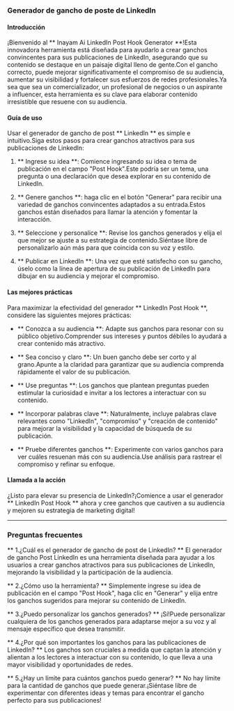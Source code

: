 ### Generador de gancho de poste de LinkedIn

#### Introducción
¡Bienvenido al ** Inayam Ai LinkedIn Post Hook Generator **!Esta innovadora herramienta está diseñada para ayudarlo a crear ganchos convincentes para sus publicaciones de LinkedIn, asegurando que su contenido se destaque en un paisaje digital lleno de gente.Con el gancho correcto, puede mejorar significativamente el compromiso de su audiencia, aumentar su visibilidad y fortalecer sus esfuerzos de redes profesionales.Ya sea que sea un comercializador, un profesional de negocios o un aspirante a influencer, esta herramienta es su clave para elaborar contenido irresistible que resuene con su audiencia.

#### Guía de uso
Usar el generador de gancho de post ** LinkedIn ** es simple e intuitivo.Siga estos pasos para crear ganchos atractivos para sus publicaciones de LinkedIn:

1. ** Ingrese su idea **: Comience ingresando su idea o tema de publicación en el campo "Post Hook".Este podría ser un tema, una pregunta o una declaración que desea explorar en su contenido de LinkedIn.

2. ** Genere ganchos **: haga clic en el botón "Generar" para recibir una variedad de ganchos convincentes adaptados a su entrada.Estos ganchos están diseñados para llamar la atención y fomentar la interacción.

3. ** Seleccione y personalice **: Revise los ganchos generados y elija el que mejor se ajuste a su estrategia de contenido.Siéntase libre de personalizarlo aún más para que coincida con su voz y estilo.

4. ** Publicar en LinkedIn **: Una vez que esté satisfecho con su gancho, úselo como la línea de apertura de su publicación de LinkedIn para dibujar en su audiencia y mejorar el compromiso.

#### Las mejores prácticas
Para maximizar la efectividad del generador ** LinkedIn Post Hook **, considere las siguientes mejores prácticas:

- ** Conozca a su audiencia **: Adapte sus ganchos para resonar con su público objetivo.Comprender sus intereses y puntos débiles lo ayudará a crear contenido más atractivo.

- ** Sea conciso y claro **: Un buen gancho debe ser corto y al grano.Apunte a la claridad para garantizar que su audiencia comprenda rápidamente el valor de su publicación.

- ** Use preguntas **: Los ganchos que plantean preguntas pueden estimular la curiosidad e invitar a los lectores a interactuar con su contenido.

- ** Incorporar palabras clave **: Naturalmente, incluye palabras clave relevantes como "LinkedIn", "compromiso" y "creación de contenido" para mejorar la visibilidad y la capacidad de búsqueda de su publicación.

- ** Pruebe diferentes ganchos **: Experimente con varios ganchos para ver cuáles resuenan más con su audiencia.Use análisis para rastrear el compromiso y refinar su enfoque.

#### Llamada a la acción
¿Listo para elevar su presencia de LinkedIn?¡Comience a usar el generador ** LinkedIn Post Hook ** ahora y cree ganchos que cautiven a su audiencia y mejoren su estrategia de marketing digital!

---

### Preguntas frecuentes

** 1.¿Cuál es el generador de gancho de post de LinkedIn? **
El generador de gancho Post LinkedIn es una herramienta diseñada para ayudar a los usuarios a crear ganchos atractivos para sus publicaciones de LinkedIn, mejorando la visibilidad y la participación de la audiencia.

** 2.¿Cómo uso la herramienta? **
Simplemente ingrese su idea de publicación en el campo "Post Hook", haga clic en "Generar" y elija entre los ganchos sugeridos para mejorar su contenido de LinkedIn.

** 3.¿Puedo personalizar los ganchos generados? **
¡Sí!Puede personalizar cualquiera de los ganchos generados para adaptarse mejor a su voz y al mensaje específico que desea transmitir.

** 4.¿Por qué son importantes los ganchos para las publicaciones de LinkedIn? **
Los ganchos son cruciales a medida que captan la atención y alientan a los lectores a interactuar con su contenido, lo que lleva a una mayor visibilidad y oportunidades de redes.

** 5.¿Hay un límite para cuántos ganchos puedo generar? **
No hay límite para la cantidad de ganchos que puede generar.¡Siéntase libre de experimentar con diferentes ideas y temas para encontrar el gancho perfecto para sus publicaciones!